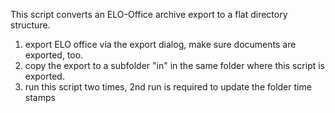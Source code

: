 This script converts an ELO-Office archive export to a flat directory structure.

1. export ELO office via the export dialog, make sure documents are exported, too.
1. copy the export to a subfolder "in" in the same folder where this script is exported.
1. run this script two times, 2nd run is required to update the folder time stamps
